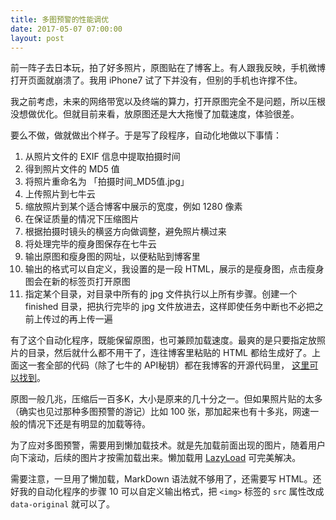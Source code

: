 ```yaml
---
title: 多图预警的性能调优
date: 2017-05-07 07:00:00
layout: post
---
```


前一阵子去日本玩，拍了好多照片，原图贴在了博客上。有人跟我反映，手机微博打开页面就崩溃了。我用 iPhone7 试了下并没有，但别的手机也许撑不住。

我之前考虑，未来的网络带宽以及终端的算力，打开原图完全不是问题，所以压根没想做优化。但就目前来看，放原图还是大大拖慢了加载速度，体验很差。

要么不做，做就做出个样子。于是写了段程序，自动化地做以下事情：

1. 从照片文件的 EXIF 信息中提取拍摄时间
2. 得到照片文件的 MD5 值
3. 将照片重命名为 「拍摄时间_MD5值.jpg」
4. 上传照片到七牛云
5. 缩放照片到某个适合博客中展示的宽度，例如 1280 像素
6. 在保证质量的情况下压缩图片
7. 根据拍摄时镜头的横竖方向做调整，避免照片横过来
8. 将处理完毕的瘦身图保存在七牛云
9. 输出原图和瘦身图的网址，以便粘贴到博客里
10. 输出的格式可以自定义，我设置的是一段 HTML，展示的是瘦身图，点击瘦身图会在新的标签页打开原图
11. 指定某个目录，对目录中所有的 jpg 文件执行以上所有步骤。创建一个 finished 目录，把执行完毕的 jpg 文件放进去，这样即使任务中断也不必把之前上传过的再上传一遍

有了这个自动化程序，既能保留原图，也可兼顾加载速度。最爽的是只要指定放照片的目录，然后就什么都不用干了，连往博客里粘贴的 HTML 都给生成好了。上面这一套全部的代码（除了七牛的 API秘钥）都在我博客的开源代码里， [这里可以找到](https://coding.net/u/maintao/p/blog/git/tree/master/tools/photo)。

原图一般几兆，压缩后一百多K，大小是原来的几十分之一。但如果照片贴的太多（确实也见过那种多图预警的游记）比如 100 张，那加起来也有十多兆，网速一般的情况下还是有明显的加载等待。

为了应对多图预警，需要用到懒加载技术。就是先加载前面出现的图片，随着用户向下滚动，后续的图片才按需加载出来。懒加载用 [LazyLoad](https://github.com/verlok/lazyload) 可完美解决。

需要注意，一旦用了懒加载，MarkDown 语法就不够用了，还需要写 HTML。还好我的自动化程序的步骤 10 可以自定义输出格式，把 `<img>` 标签的 `src` 属性改成 `data-original` 就可以了。
